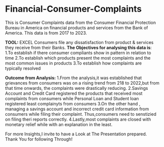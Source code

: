 # Financial-Consumer-Complaints
This is Consumer Complaints data from the Consumer Financial Protection Bureau in America on financial products and services from the Bank of America.
This data is from 2017 to 2023.


**TOOL:** EXCEL
Consumers file any dissatisfaction from product & services they receive from their Banks.
**The Objectives for analysing this data is**:
1.To establish if there consumer compliants show in pattern in relation to time
2.To establish which products present the most complaints and the most common issues in products
3.To establish how complaints are typically resolved


**Outcome from Analysis:**
1.From the analysis,it was established that grievances from consumers was on a rising trend from 218 to 2022,but from that time onwards,
the complaints were drastically reducing.
2.Savings Account and Credit Card registered the products that received most complaints from consumers while Personal Loan and Student loan
registered least complainyts from consumers
3.On the other hand , managing a savings account and incorrect credit card information from consumers while filing their complaint.
Thus,consumers need to senstizied on filing theri reports correctly.
4.Lastly,most complaints are closed with monetary relief while with an explanation in the least.


For more Insights,I invite to have a Look at The Presentation prepared.
Thank You for following Through!
